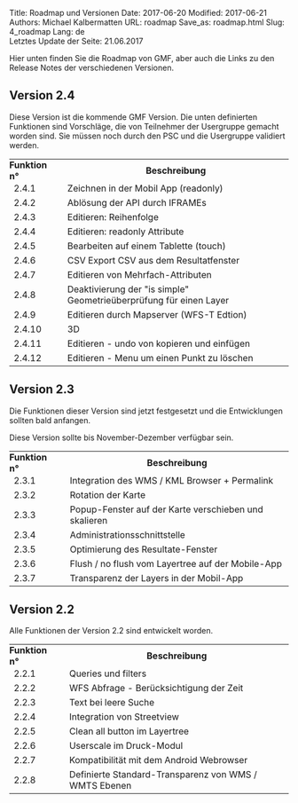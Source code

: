 Title: Roadmap und Versionen
Date: 2017-06-20
Modified: 2017-06-21
Authors: Michael Kalbermatten
URL: roadmap
Save_as: roadmap.html
Slug: 4_roadmap
Lang: de
<br>
Letztes Update der Seite: 21.06.2017

Hier unten finden Sie die Roadmap von GMF, aber auch die Links zu den
Release Notes der verschiedenen Versionen.

## Version 2.4

Diese Version ist die kommende GMF Version. Die unten definierten Funktionen
sind Vorschläge, die von Teilnehmer der Usergruppe gemacht worden sind. Sie müssen
noch durch den PSC und die Usergruppe validiert werden.

<table>
<tr>
<th style="padding: 0 15px 0 0;text-align: left;">Funktion n°</th>
<th>Beschreibung</th>
</tr>
<tr>
    <td>2.4.1</td>
    <td>Zeichnen in der Mobil App (readonly)</td>
</tr><tr>
    <td>2.4.2</td>
    <td>Ablösung der API durch IFRAMEs</td>
</tr><tr>
    <td>2.4.3</td>
    <td>Editieren: Reihenfolge</td>
</tr><tr>
    <td>2.4.4</td>
    <td>Editieren: readonly Attribute</td>
</tr><tr>
    <td>2.4.5</td>
    <td>Bearbeiten auf einem Tablette (touch)</td>
</tr><tr>
    <td>2.4.6</td>
    <td>CSV Export CSV aus dem Resultatfenster</td>
</tr><tr>
    <td>2.4.7</td>
    <td>Editieren von Mehrfach-Attributen</td>
</tr><tr>
    <td>2.4.8</td>
    <td>Deaktivierung der "is simple" Geometrieüberprüfung für einen Layer</td>
</tr><tr>
    <td>2.4.9</td>
    <td>Editieren durch Mapserver (WFS-T Edtion)</td>
</tr><tr>
    <td>2.4.10</td>
    <td>3D</td>
</tr><tr>
    <td>2.4.11</td>
    <td>Editieren - undo von kopieren und einfügen</td>
</tr><tr>
    <td>2.4.12</td>
    <td>Editieren - Menu um einen Punkt zu löschen</td>
</tr>
</table>


## Version 2.3
Die Funktionen dieser Version sind jetzt festgesetzt und die Entwicklungen sollten
bald anfangen.

Diese Version sollte bis November-Dezember verfügbar sein.

<table>
<tr>
<th style="padding: 0 15px 0 0;text-align: left;">Funktion n°</th>
<th>Beschreibung</th>
</tr>
<tr>
    <td>2.3.1</td>
    <td>Integration des WMS / KML Browser + Permalink</td>
</tr><tr>
    <td>2.3.2</td>
    <td>Rotation der Karte</td>
</tr><tr>
    <td>2.3.3</td>
    <td>Popup-Fenster auf der Karte verschieben und skalieren</td>
</tr><tr>
    <td>2.3.4</td>
    <td>Administrationsschnittstelle</td>
</tr><tr>
    <td>2.3.5</td>
    <td>Optimierung des Resultate-Fenster</td>
</tr><tr>
    <td>2.3.6</td>
    <td>Flush / no flush vom Layertree auf der Mobile-App</td>
</tr><tr>
    <td>2.3.7</td>
    <td>Transparenz der Layers in der Mobil-App</td>
</tr>
</table>

## Version 2.2

Alle Funktionen der Version 2.2 sind entwickelt worden.

<table>
<tr>
<th style="padding: 0 15px 0 0;text-align: left;">Funktion n°</th>
<th>Beschreibung</th>
</tr>
<tr>
    <td>2.2.1</td>
    <td>Queries und filters</td>
</tr><tr>
    <td>2.2.2</td>
    <td>WFS Abfrage - Berücksichtigung der Zeit</td>
</tr><tr>
    <td>2.2.3</td>
    <td>Text bei leere Suche</td>
</tr><tr>
    <td>2.2.4</td>
    <td>Integration von Streetview</td>
</tr><tr>
    <td>2.2.5</td>
    <td>Clean all button im Layertree</td>
</tr><tr>
    <td>2.2.6</td>
    <td>Userscale im Druck-Modul</td>
</tr><tr>
    <td>2.2.7</td>
    <td>Kompatibilität mit dem Android Webrowser</td>
</tr><tr>
    <td>2.2.8</td>
    <td>Definierte Standard-Transparenz von WMS / WMTS Ebenen</td>
</tr>
</table>
